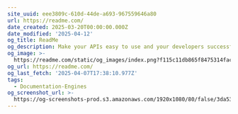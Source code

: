 ```yaml
---
site_uuid: eee3809c-610d-44de-a693-967559646a80
url: https://readme.com/
date_created: 2025-03-20T00:00:00.000Z
date_modified: '2025-04-12'
og_title: ReadMe
og_description: Make your APIs easy to use and your developers successful.
og_image: >-
  https://readme.com/static/og_images/index.png?f115c11db865f8475314facf2f6da3cbaf1d7211
og_url: https://readme.com/
og_last_fetch: '2025-04-07T17:38:10.977Z'
tags:
  - Documentation-Engines
og_screenshot_url: >-
  https://og-screenshots-prod.s3.amazonaws.com/1920x1080/80/false/3da530510d50eecac6ed735edb45ccfacec40a2172733661867b6d655dc942a0.jpeg
---
```




